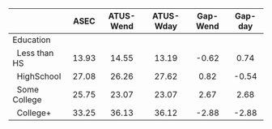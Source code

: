 
|                      |         ASEC |    ATUS-Wend |    ATUS-Wday |     Gap-Wend |      Gap-day |
| -------------------- | :----------: | :----------: | :----------: | :----------: | :----------: |
| Education            |              |              |              |              |              |
| &nbsp;&nbsp;Less than HS |        13.93 |        14.55 |        13.19 |        -0.62 |         0.74 |
| &nbsp;&nbsp;HighSchool |        27.08 |        26.26 |        27.62 |         0.82 |        -0.54 |
| &nbsp;&nbsp;Some College |        25.75 |        23.07 |        23.07 |         2.67 |         2.68 |
| &nbsp;&nbsp;College+ |        33.25 |        36.13 |        36.12 |        -2.88 |        -2.88 |

